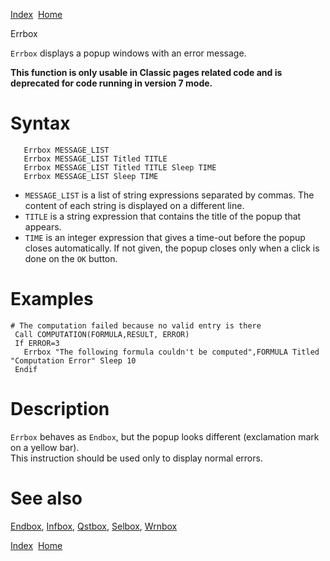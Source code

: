 [Index](index.html)  [Home](getting-started_home.html)

Errbox

`Errbox` displays a popup windows with an error message.

**This function is only usable in Classic pages related code and is deprecated for code running in version 7 mode.**

# Syntax

```
   Errbox MESSAGE_LIST
   Errbox MESSAGE_LIST Titled TITLE
   Errbox MESSAGE_LIST Titled TITLE Sleep TIME
   Errbox MESSAGE_LIST Sleep TIME
```

* `MESSAGE_LIST` is a list of string expressions separated by commas. The content of each string is displayed on a different line.
* `TITLE` is a string expression that contains the title of the popup that appears.
* `TIME` is an integer expression that gives a time-out before the popup closes automatically. If not given, the popup closes only when a click is done on the `OK` button.

# Examples

```
# The computation failed because no valid entry is there
 Call COMPUTATION(FORMULA,RESULT, ERROR)
 If ERROR=3
   Errbox "The following formula couldn't be computed",FORMULA Titled "Computation Error" Sleep 10
 Endif
```

# Description

`Errbox` behaves as `Endbox`, but the popup looks different (exclamation mark on a yellow bar).  
This instruction should be used only to display normal errors.

# See also

[Endbox](4gl_Endbox.html), [Infbox](4gl_Infbox.html), [Qstbox](4gl_Qstbox.html), [Selbox](4gl_Selbox.html), [Wrnbox](4gl_Wrnbox.html)

  

[Index](index.html)  [Home](getting-started_home.html)